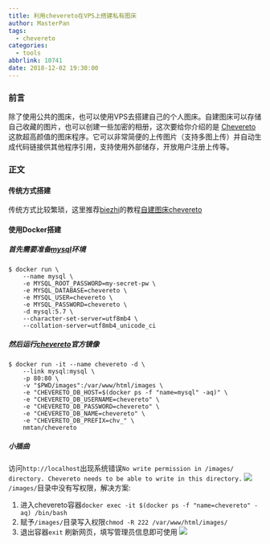 ```yaml
---
title: 利用chevereto在VPS上搭建私有图床
author: MasterPan
tags:
  - chevereto
categories:
  - tools
abbrlink: 10741
date: 2018-12-02 19:30:00
---
```


### 前言
除了使用公共的图床，也可以使用VPS去搭建自己的个人图床。自建图床可以存储自己收藏的图片，也可以创建一些加密的相册，这次要给你介绍的是 [Chevereto](https://chevereto.com)这款超高颜值的图床程序。它可以非常简便的上传图片（支持多图上传）并自动生成代码链接供其他程序引用，支持使用外部储存，开放用户注册上传等。

### 正文
#### 传统方式搭建
传统方式比较繁琐，这里推荐[biezhi](https://github.com/biezhi)的教程[自建图床chevereto](https://gist.github.com/biezhi/f90923b48863c7d745481ccdd678ccab)


#### 使用Docker搭建
##### 首先需要准备[mysql](https://hub.docker.com/r/library/mysql/)环境
``` shell
$ docker run \
    --name mysql \
    -e MYSQL_ROOT_PASSWORD=my-secret-pw \
    -e MYSQL_DATABASE=chevereto \
    -e MYSQL_USER=chevereto \
    -e MYSQL_PASSWORD=chevereto \
    -d mysql:5.7 \
    --character-set-server=utf8mb4 \
    --collation-server=utf8mb4_unicode_ci
```

##### 然后运行[chevereto](https://hub.docker.com/r/nmtan/chevereto/)官方镜像
``` shell
$ docker run -it --name chevereto -d \
    --link mysql:mysql \
    -p 80:80 \
    -v "$PWD/images":/var/www/html/images \
    -e "CHEVERETO_DB_HOST=$(docker ps -f "name=mysql" -aq)" \
    -e "CHEVERETO_DB_USERNAME=chevereto" \
    -e "CHEVERETO_DB_PASSWORD=chevereto" \
    -e "CHEVERETO_DB_NAME=chevereto" \
    -e "CHEVERETO_DB_PREFIX=chv_" \
    nmtan/chevereto
```
##### 小插曲
访问`http://localhost`出现系统错误`No write permission in /images/ directory. Chevereto needs to be able to write in this directory.`
![](/images/build-private-graph-bed/20181203122342.png)
`/images/`目录中没有写权限，解决方案:
1. 进入chevereto容器`docker exec -it $(docker ps -f "name=chevereto" -aq) /bin/bash`
2. 赋予`/images/`目录写入权限`chmod -R 222 /var/www/html/images/`
3. 退出容器`exit`
刷新网页，填写管理员信息即可使用
![](/images/build-private-graph-bed/20181203122920.png)
